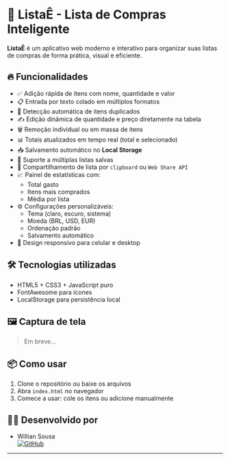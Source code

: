 # 🛒 ListaÊ - Lista de Compras Inteligente

**ListaÊ** é um aplicativo web moderno e interativo para organizar suas listas de compras de forma prática, visual e eficiente.

## 🔥 Funcionalidades

- ✅ Adição rápida de itens com nome, quantidade e valor
- 📋 Entrada por texto colado em múltiplos formatos
- 🧠 Detecção automática de itens duplicados
- ✍️ Edição dinâmica de quantidade e preço diretamente na tabela
- 🗑️ Remoção individual ou em massa de itens
- 📊 Totais atualizados em tempo real (total e selecionado)
- 📥 Salvamento automático no **Local Storage**
- 💾 Suporte a múltiplas listas salvas
- 🚀 Compartilhamento de lista por `clipboard` ou `Web Share API`
- 📈 Painel de estatísticas com:
  - Total gasto
  - Itens mais comprados
  - Média por lista
- ⚙️ Configurações personalizáveis:
  - Tema (claro, escuro, sistema)
  - Moeda (BRL, USD, EUR)
  - Ordenação padrão
  - Salvamento automático
- 📱 Design responsivo para celular e desktop

## 🛠️ Tecnologias utilizadas

- HTML5 + CSS3 + JavaScript puro
- FontAwesome para ícones
- LocalStorage para persistência local

## 🖼️ Captura de tela

> Em breve...

## 📦 Como usar

1. Clone o repositório ou baixe os arquivos
2. Abra `index.html` no navegador
3. Comece a usar: cole os itens ou adicione manualmente

## 👨‍💻 Desenvolvido por

- Willian Sousa  
  [![GitHub](https://img.shields.io/badge/GitHub-Wiooll-000?logo=github)](https://github.com/Wiooll)

---

